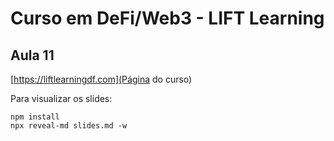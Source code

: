 # Curso em DeFi/Web3 - LIFT Learning

## Aula 11

[https://liftlearningdf.com](Página do curso)

Para visualizar os slides:

```
npm install
npx reveal-md slides.md -w
```
